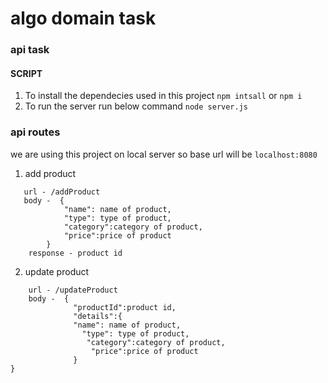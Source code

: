 # algo domain task 

### api task
#### SCRIPT
1. To install the dependecies used in this project
    ```npm intsall``` or  ```npm i```
2. To run the server run below command
  ```node server.js```


### api routes
we are using this project on local server so base url will be
```localhost:8080```
1. add product 
```
   url - /addProduct
   body -  {
            "name": name of product,
            "type": type of product,
            "category":category of product,
            "price":price of product
        }
    response - product id 
```
2. update product 
```
    url - /updateProduct
    body -  {
              "productId":product id,
              "details":{
              "name": name of product,
                "type": type of product,
                 "category":category of product,
                  "price":price of product
              }
}
```
